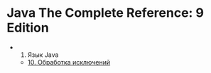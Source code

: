 # Java The Complete Reference: 9 Edition

* 1. Язык Java
  * [10. Обработка исключений](./exceptions.md)
